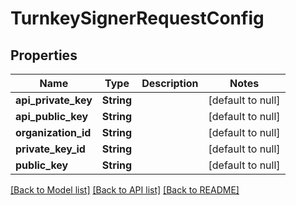 # TurnkeySignerRequestConfig
## Properties

| Name | Type | Description | Notes |
|------------ | ------------- | ------------- | -------------|
| **api\_private\_key** | **String** |  | [default to null] |
| **api\_public\_key** | **String** |  | [default to null] |
| **organization\_id** | **String** |  | [default to null] |
| **private\_key\_id** | **String** |  | [default to null] |
| **public\_key** | **String** |  | [default to null] |

[[Back to Model list]](../README.md#documentation-for-models) [[Back to API list]](../README.md#documentation-for-api-endpoints) [[Back to README]](../README.md)

